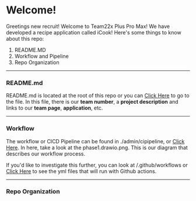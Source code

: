 # Welcome!

Greetings new recruit! Welcome to Team22x Plus Pro Max! We have developed a recipe application called iCook! Here's some things to know about this repo:
1. README.MD
2. Workflow and Pipeline
3. Repo Organization
___
### README.md

README.md is located at the root of this repo or you can [Click Here](/README.md) to go to the file.
In this file, there is our **team number**, a **project description** and links to our **team page**, **application**, etc.
___
### Workflow

The workflow or CICD Pipeline can be found in ./admin/cipipeline, or [Click Here](./admin/cipipeline). In here, take a look at the phase1.drawio.png. This is our diagram that describes our workflow process. 

If you'd like to investigate this further, you can look at /.github/workflows or [Click Here](/.github/workflows) to see the yml files that will run with Github actions. 
___
### Repo Organization


